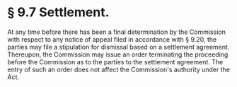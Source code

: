 # § 9.7   Settlement.

At any time before there has been a final determination by the Commission with respect to any notice of appeal filed in accordance with § 9.20, the parties may file a stipulation for dismissal based on a settlement agreement. Thereupon, the Commission may issue an order terminating the proceeding before the Commission as to the parties to the settlement agreement. The entry of such an order does not affect the Commission's authority under the Act.




